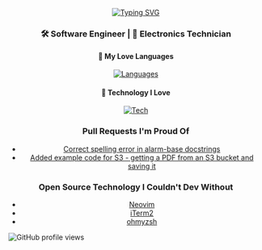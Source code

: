<p align="center" style="margin-bottom: 20px;">
  <a href="https://git.io/typing-svg">
    <img src="https://readme-typing-svg.herokuapp.com?font=Fira+Code&pause=1000&color=003B00&background=0D0208&center=true&vCenter=true&width=435&lines=Grant+Starkman" alt="Typing SVG" />
  </a>
</p>

<div align="center">

### 🛠 Software Engineer | 🧪 Electronics Technician

#### 💖 My Love Languages
[![Languages](https://skillicons.dev/icons?i=cpp,ts,c,react,js,py,ghactions)](https://skillicons.dev)

#### 🤩 Technology I Love
[![Tech](https://skillicons.dev/icons?i=vim,git,aws)](https://skillicons.dev)

</div>

<div align="center">

### Pull Requests I'm Proud Of

- [Correct spelling error in alarm-base docstrings](https://github.com/aws/aws-cdk/pull/26781)
- [Added example code for S3 - getting a PDF from an S3 bucket and saving it](https://github.com/awsdocs/aws-doc-sdk-examples/pull/4477)

</div>

<div align="center">

### Open Source Technology I Couldn't Dev Without

- [Neovim](https://github.com/neovim/neovim)
- [iTerm2](https://github.com/gnachman/iTerm2)
- [ohmyzsh](https://github.com/ohmyzsh/ohmyzsh)

</div>

![GitHub profile views](https://komarev.com/ghpvc/?username=7empestx&color=009999&style=for-the-badge)

